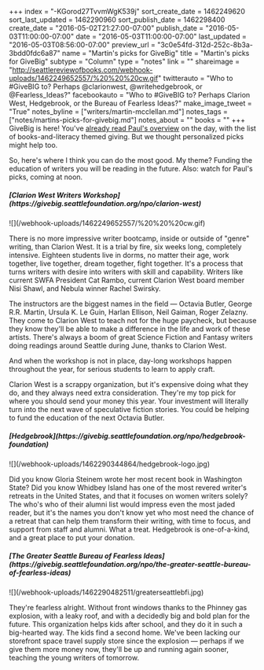 +++
index = "-KGorod27TvvmWgK539j"
sort_create_date = 1462249620
sort_last_updated = 1462290960
sort_publish_date = 1462298400
create_date = "2016-05-02T21:27:00-07:00"
publish_date = "2016-05-03T11:00:00-07:00"
date = "2016-05-03T11:00:00-07:00"
last_updated = "2016-05-03T08:56:00-07:00"
preview_url = "3c0e54fd-312d-252c-8b3a-3bdd0fdc6a87"
name = "Martin's picks for GiveBig"
title = "Martin's picks for GiveBig"
subtype = "Column"
type = "notes"
link = ""
shareimage = "http://seattlereviewofbooks.com/webhook-uploads/1462249652557/%20%20%20cw.gif"
twitterauto = "Who to #GiveBIG to? Perhaps @clarionwest, @writehedgebrook, or @Fearless_Ideas?"
facebookauto = "Who to #GiveBIG to? Perhaps Clarion West, Hedgebrook, or the Bureau of Fearless Ideas?"
make_image_tweet = "True"
notes_byline = ["writers/martin-mcclellan.md"]
notes_tags = ["notes/martins-picks-for-givebig.md"]
notes_about = ""
books = ""
+++
GiveBig is here! You've [already read Paul's overview](http://seattlereviewofbooks.com/notes/2016/05/03/if-you-can-givebig-today/) on the day, with the list of books-and-literacy themed giving. But we thought personalized picks might help too.

So, here's where I think you can do the most good. My theme? Funding the education of writers you will be reading in the future. Also: watch for Paul's picks, coming at noon.

<h5>[Clarion West Writers Workshop](https://givebig.seattlefoundation.org/npo/clarion-west)</h5>

<p class="image">![](/webhook-uploads/1462249652557/%20%20%20cw.gif)</p>
  
There is no more impressive writer bootcamp, inside or outside of "genre" writing, than Clarion West. It is a trial by fire, six weeks long, completely intensive. Eighteen students live in dorms, no matter their age, work together, live together, dream together, fight together. It's a process that turns writers with desire into writers with skill and capability. Writers like current SWFA President Cat Rambo, current Clarion West board member Nisi Shawl, and Nebula winner Rachel Swirsky.   
  
The instructors are the biggest names in the field &mdash; Octavia Butler, George R.R. Martin, Ursula K. Le Guin, Harlan Ellison, Neil Gaiman, Roger Zelazny. They come to Clarion West to teach not for the huge paycheck, but because they know they'll be able to make a difference in the life and work of these artists. There's always a boom of great Science Fiction and Fantasy writers doing readings around Seattle during June, thanks to Clarion West.

And when the workshop is not in place, day-long workshops happen throughout the year, for serious students to learn to apply craft. 

Clarion West is a scrappy organization, but it's expensive doing what they do, and they always need extra consideration. They're my top pick for where you should send your money this year. Your investment will literally turn into the next wave of speculative fiction stories. You could be helping to fund the education of the next Octavia Butler.

<h5>[Hedgebrook](https://givebig.seattlefoundation.org/npo/hedgebrook-foundation)</h5> 

<p class="image">![](/webhook-uploads/1462290344864/hedgebrook-logo.jpg)</p>
  
Did you know Gloria Steinem wrote her most recent book in Washington State? Did you know  Whidbey Island has one of the most revered writer's retreats in the United States, and that it focuses on women writers solely? The who's who of their alumni list would impress even the most jaded reader, but it's the names you don't know yet who most need the chance of a retreat that can help them transform their writing, with time to focus, and support from staff and alumni. What a treat. Hedgebrook is one-of-a-kind, and a great place to put your donation.

<h5>[The Greater Seattle Bureau of Fearless Ideas](https://givebig.seattlefoundation.org/npo/the-greater-seattle-bureau-of-fearless-ideas)</h5>

<p class="image">![](/webhook-uploads/1462290482511/greaterseattlebfi.jpg)</p>
  
They're fearless alright. Without front windows thanks to the Phinney gas explosion, with a leaky roof, and with a decidedly big and bold plan for the future. This organization helps kids after school, and they do it in such a big-hearted way. The kids find a second home. We've been lacking our storefront space travel supply store since the explosion &mdash; perhaps if we give them more money now, they'll be up and running again sooner, teaching the young writers of tomorrow. 
  
